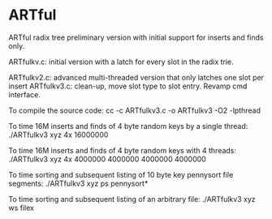 ARTful
======

ARTful radix tree preliminary version with initial support for inserts and finds only.

ARTfulkv.c:	initial version with a latch for every slot in the radix trie.

ARTfulkv2.c: advanced multi-threaded version that only latches one slot per insert
ARTfulkv3.c: clean-up, move slot type to slot entry. Revamp cmd interface.

To compile the source code:
cc -c ARTfulkv3.c -o ARTfulkv3 -O2 -lpthread

To time 16M inserts and finds of 4 byte random keys by a single thread:
./ARTfulkv3 xyz 4x 16000000

To time 16M inserts and finds of 4 byte random keys with 4 threads:
./ARTfulkv3 xyz 4x 4000000 4000000 4000000 4000000

To time sorting and subsequent listing of 10 byte key pennysort file segments:
./ARTfulkv3 xyz ps pennysort*

To time sorting and subsequent listing of an arbitrary file:
./ARTfulkv3 xyz ws filex
